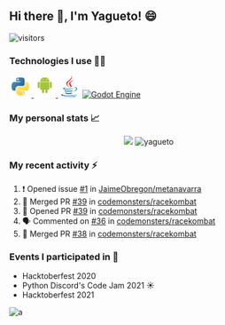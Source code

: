 ## Hi there 👋, I'm Yagueto! 😄


![visitors](https://visitor-badge-reloaded.herokuapp.com/badge?page_id=yagueto_fina&style=for-the-badge)

### Technologies I use 👨‍💻

<p align="left"> 
<a href="https://www.python.org" target="_blank"><img src="https://raw.githubusercontent.com/devicons/devicon/master/icons/python/python-original.svg" alt="python" width="40" height="40"/> </a> 
<a href="https://developer.android.com" target="_blank"> <img src="https://raw.githubusercontent.com/devicons/devicon/master/icons/android/android-original-wordmark.svg" alt="android" width="40" height="40"/> </a>
<a href="https://www.java.com" target="_blank"><img src="https://raw.githubusercontent.com/devicons/devicon/master/icons/java/java-original.svg" alt="java" width="40" height="40"/></a>
<a href="https://www.godotengine.org" target="_blank"><img src="https://cdn.jsdelivr.net/gh/devicons/devicon/icons/godot/godot-original.svg" alt="Godot Engine" width="40" height="40"/> </a>

### My personal stats 📈
<div align="center"> 
  <a>
    <img src=https://github-readme-stats.vercel.app/api?username=yagueto&count_private=true&show_icons=true width=50%></img>
  </a>
  <img src="https://github-readme-streak-stats.herokuapp.com/?user=yagueto" alt="yagueto" width=49% />
</div>


### My recent activity ⚡

  <!--START_SECTION:activity-->
1. ❗️ Opened issue [#1](https://github.com/JaimeObregon/metanavarra/issues/1) in [JaimeObregon/metanavarra](https://github.com/JaimeObregon/metanavarra)
2. 🎉 Merged PR [#39](https://github.com/codemonsters/racekombat/pull/39) in [codemonsters/racekombat](https://github.com/codemonsters/racekombat)
3. 💪 Opened PR [#39](https://github.com/codemonsters/racekombat/pull/39) in [codemonsters/racekombat](https://github.com/codemonsters/racekombat)
4. 🗣 Commented on [#36](https://github.com/codemonsters/racekombat/issues/36) in [codemonsters/racekombat](https://github.com/codemonsters/racekombat)
5. 🎉 Merged PR [#38](https://github.com/codemonsters/racekombat/pull/38) in [codemonsters/racekombat](https://github.com/codemonsters/racekombat)
  <!--END_SECTION:activity-->
  

### Events I participated in 📆

- Hacktoberfest 2020
- Python Discord's Code Jam 2021 ☀️
- Hacktoberfest 2021

![a](https://api.countapi.xyz/hit/yaguetogithub/profile?img)
